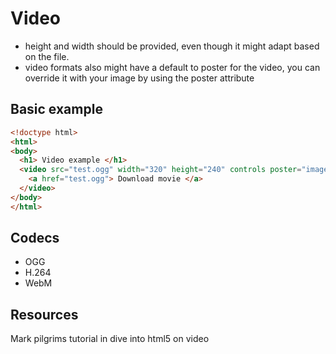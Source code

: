 # Video

* height and width should be provided, even though it might adapt based on the file.
* video formats also might have a default to poster for the video, you can override it with your image by using the poster attribute


## Basic example
```html
<!doctype html>
<html>
<body>
  <h1> Video example </h1>
  <video src="test.ogg" width="320" height="240" controls poster="image.png">
    <a href="test.ogg"> Download movie </a>
  </video>
</body>
</html>
```

## Codecs
* OGG
* H.264
* WebM

## Resources
Mark pilgrims tutorial in dive into html5 on video

